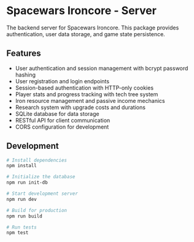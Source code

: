 # Spacewars Ironcore - Server

The backend server for Spacewars Ironcore. This package provides authentication, user data storage, and game state persistence.

## Features

- User authentication and session management with bcrypt password hashing
- User registration and login endpoints
- Session-based authentication with HTTP-only cookies
- Player stats and progress tracking with tech tree system
- Iron resource management and passive income mechanics
- Research system with upgrade costs and durations
- SQLite database for data storage
- RESTful API for client communication
- CORS configuration for development

## Development

```bash
# Install dependencies
npm install

# Initialize the database
npm run init-db

# Start development server
npm run dev

# Build for production
npm run build

# Run tests
npm test
```
